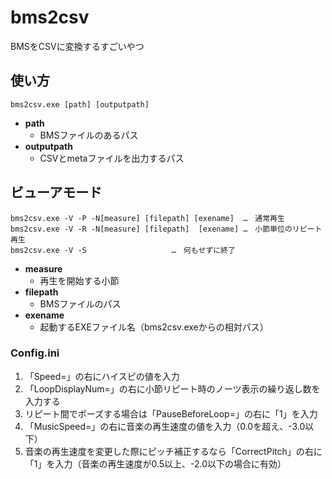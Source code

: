# bms2csv
BMSをCSVに変換するすごいやつ 

## 使い方
```
bms2csv.exe [path] [outputpath]
```
- **path**
  - BMSファイルのあるパス
- **outputpath**
  - CSVとmetaファイルを出力するパス

## ビューアモード
```
bms2csv.exe -V -P -N[measure] [filepath] [exename]	…　通常再生
bms2csv.exe -V -R -N[measure] [filepath]  [exename]	…　小節単位のリピート再生
bms2csv.exe -V -S					…　何もせずに終了
```
- **measure**
  - 再生を開始する小節
- **filepath**
  - BMSファイルのパス
- **exename**
  - 起動するEXEファイル名（bms2csv.exeからの相対パス）

### Config.ini
1. 「Speed=」の右にハイスピの値を入力
1. 「LoopDisplayNum=」の右に小節リピート時のノーツ表示の繰り返し数を入力する
1. リピート間でポーズする場合は「PauseBeforeLoop=」の右に「1」を入力
1. 「MusicSpeed=」の右に音楽の再生速度の値を入力（0.0を超え、-3.0以下）
1. 音楽の再生速度を変更した際にピッチ補正するなら「CorrectPitch」の右に「1」を入力（音楽の再生速度が0.5以上、-2.0以下の場合に有効）
